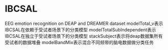 # IBCSAL
EEG emotion recognition on DEAP and DREAMER dataset
modelTotal_v表示IBCSAL在依赖于受试者场景下的分类模型
modelTotalSubIndependent表示IBCSAL在独立于受试者场景下的分类模型
stackSubject表示将deap数据集所有受试者的数据堆叠
modelBandMix表示混合不同频带的脑电数据做分类任务
